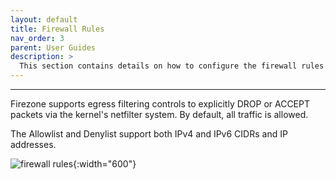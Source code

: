 ```yaml
---
layout: default
title: Firewall Rules
nav_order: 3
parent: User Guides
description: >
  This section contains details on how to configure the firewall rules for Firezone.
---
```

---

Firezone supports egress filtering controls to explicitly DROP or ACCEPT packets
via the kernel's netfilter system. By default, all traffic is allowed.

The Allowlist and Denylist support both IPv4 and IPv6 CIDRs and IP addresses.

![firewall rules](https://user-images.githubusercontent.com/52545545/153467657-fe287f2c-feab-41f5-8852-6cefd9d5d6b5.png){:width="600"}
